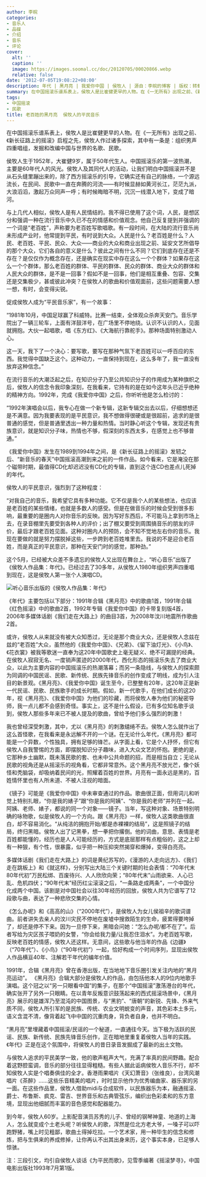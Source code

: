 ```yaml
---
author: 李皖
categories:
- 音乐人
- 品碟
- 介绍
- 音乐
- 评论
cover:
  alt: ''
  caption: ''
  image: https://images.soomal.cc/doc/20120705/00020866.webp
  relative: false
date: '2012-07-05T19:08:22+08:00'
description: 年代 | 黑月亮 | 我爱你中国 | 侯牧人 | 源自：李皖的博客 | 版权：转载 |  平均/总评分：09.67/29
summary: 在中国摇滚乐谱系表上，侯牧人是比崔健更早的人物。在《一无所有》出现之前、《新长征路上的摇滚》启程之先，侯牧人作过诸多探索，其中有一条是：组织男声四重唱组，发掘和改编中国与世界的名歌、民歌。侯牧人生于1952年，大崔健9岁，属于50年代生人。中国摇滚乐的第一波热潮，主要是60年代人的风光……
tags:
- 中国摇滚
- 民歌
title: 老百姓的黑月亮  侯牧人的平民音乐
---
```


在中国摇滚乐谱系表上，侯牧人是比崔健更早的人物。在《一无所有》出现之前、《新长征路上的摇滚》启程之先，侯牧人作过诸多探索，其中有一条是：组织男声四重唱组，发掘和改编中国与世界的名歌、民歌。

侯牧人生于1952年，大崔健9岁，属于50年代生人。中国摇滚乐的第一波热潮，主要是60年代人的风光。侯牧人及其同代人的活动，让我们明白中国摇滚并不是从石头缝里蹦出来的，除了西方摇滚乐的引导，它确实还有自己的脉络，一个源远流长，在民间、民歌中一直在奔腾的河流――有时候显赫如黄河长江，茫茫九派，大浪滔滔，激起万众同声一呼；有时候晦暗不明，沉沉一线潜入地下，变成了暗河。

与上几代人相似，侯牧人是有人民情结的。我不得已使用了这个词，人民，是想区分和强调一种在流行音乐中久已不在的情感和价值观念。他自己反复提到并强调的一个词是“老百姓”，声称要为老百姓写歌唱歌。有一段时间，在大陆的流行音乐尚未形成产业时，他常提到平民，有时说到大众。人民是什么？老百姓是什么？人民、老百姓、平民、民众、大众――商业的大众和商业出现之前、延安文艺所倡导的那个大众，它们各自的意义是什么？彼此之间有什么不同？它们到底存在还是不存在？是仅仅作为概念存在，还是确实在现实中存在这么一个个群体？如果存在这么一个个群体，那么老百姓的群体、平民的群体、民众的群体、商业大众的群体和人民大众的群体，是不是一回事？假如不是一回事，他们是相互重叠、包容、交集还是交集极少，甚或彼此冲突？在侯牧人的歌曲和价值观面前，这些问题需要人想一想，有时，会变得尖锐。

促成侯牧人成为“平民音乐家”，有一个故事：


“1981年10月，中国足球赢了科威特。比赛一结束，全体观众杀奔天安门。音乐学院出了一辆三轮车，上面有洋鼓洋号，在广场里不停地绕。认识不认识的人，见面就拥抱。大伙一起唱歌，唱《东方红》、《大海航行靠舵手》。那种场面特别激动人心。

这一天，我下了一个决心：要写歌，要写在那种气氛下老百姓可以一呼百应的东西。我觉得中国缺乏这个。这种动力，一直保持到现在，这么多年了，我一直没有放弃这种信念。”


在流行音乐的大潮泛起之后，在知识分子乃至公共知识分子的作用成为某种旗帜之后，侯牧人的信念令我印象深刻，在我看来，它持有的是在如今这年头已近乎绝种的精神方向。1992年，完成《我爱你中国》之后，你听听他是怎么检讨的：


“1992年演唱会以后，我专心在做一个新专辑，这新专辑交出去以后，仔细想想还是不满意。因为我要表现的是平民意识，我不想做得很硬或是很超前，追求的是很普通的感觉，但是普通里透出一种力量和热情。当时静心听这个专辑，发现还有贵族意识，就是知识分子味，热情也不够，假深刻的东西太多，在感觉上也不够普通。”


《我爱你中国》发生在1989到1994年之间，是《新长征路上的摇滚》发轫之后、“新音乐的春天”中国摇滚高潮到来之前的一件作品。如今看来，它是淹没在那个磁带时期，最值得CD化却迟迟没有CD化的专辑，直到这个连CD也差点儿死掉的年代。

侯牧人的平民意识，强烈到了这种程度：


“对我自己的音乐，我希望它具有多种功能。它不仅是我个人的某些想法，也应该是老百姓的某些情绪，也就是多数人的感受。但是在做音乐的时候会受到很多影响，最重要的是圈内人对你音乐的反映。因为写好东西后，不可能马上拿到市场上去，在录音棚里先要受到各种人的评价；出了棚又要受到周围搞音乐的朋友的评价，最后才跟老百姓见面。这种对圈内人的预防，会不知不觉地左右你的音乐。我现在要做的就是努力摆脱掉这些，一步跨到老百姓堆里去。我说的不是迎合老百姓，而是真正的平民意识，那种在天安门时的感觉，那种劲。”


这个5月，已经被大众差不多遗忘的侯牧人又出现在舞台上，“听心音乐”出版了《侯牧人作品集：年代》。已经过去了30多年，从侯牧人1980年组织男声四重唱到现在，这是侯牧人第一张个人演唱CD。

![听心音乐出版的《侯牧人作品集：年代》](https://images.soomal.cc/doc/20120705/00020866.webp)





《年代》主要包括以下部分：1991年合辑《黑月亮》中的歌曲1首，1991年合辑《红色摇滚》中的歌曲2首，1992年专辑《我爱你中国》的卡带复刻版4首，2006年多媒体话剧《我们走在大路上》的曲目3首，为2008年汶川地震所作歌曲2首。

或许，侯牧人从来就没有被大众知悉过，无论是那个商业大众，还是侯牧人念兹在兹的“老百姓”大众，虽然他的《我爱你中国》、《兄弟》、《留下油灯光》、《小鸟》、《花衣裳》被我等歌迷一直奉为这20年中国歌史上毫无疑义、绝不可漏提的经典。在侯牧人寂寂无名、一度销声匿迹的2000年代，西化形态的摇滚乐失去了商业大众，以此为主要内容的中国摇滚乐的热潮落幕；而另一条隐线，与侯牧人的探索颇为同调的中国民谣、民歌、新传统、民族先锋音乐的创作变成了明线，成为引人注目的新景观。《黑月亮》、《我爱你中国》诞生至今，已整整有20年，这20年正是新一代民谣、民歌、民族歌手的成长时期。假如，新一代歌手，在他们成长的这20年，视《黑月亮》、《我爱你中国》为他们的珍藏，而将侯牧人奉为他们的秘密导师，我一点儿都不会感到奇怪。事实上，这不是什么假设，已有多位知名歌手谈到，侯牧人那些多年来已不被人提及的歌曲，曾给予他们多么强烈的刺激！

我也曾经深受刺激，其中，尤以《黑月亮》的刺激缱绻不去。侯牧人怎么就作出了这么首怪歌，在我看来是永远解不开的一个谜。在无论什么年代，《黑月亮》都可能是一个异数，个性独具，拥有足够的锋芒。从字面上看，它是个人抒怀，但它有侯牧人自我警惕的方面，即摆脱知识分子趣味，进入大众文艺的怀抱。更绝的是，它那种乡土幽默，既未落民歌的套、也未中公共命题的招，而是相当自立；无论从民歌的视角还是从摇滚乐的视角看，它都非常意外。这个黑月亮不放光芒，像个妖怪和秃脑袋，却吸纳着民间的光，照耀着百姓的世界。月亮有一面永远是黑的，百姓情怀里也有人所未道、不被人注视的暗面。

《镜子》可能是《我爱你中国》中未审查通过的作品。歌曲很正面，但用词儿和听觉上特别扎眼，“你是我的婊子”跟“你是我的阿姨”、“你是我的老师”并列在一起。阿姨、老师、婊子，都说的同一个对象――镜子。当年，写这种对象、场景特别明确的咏物歌，似是侯牧人的一个方向。跟《黑月亮》一样，侯牧人这类歌曲很直白，却不容易消化。“从纯洁的拥抱开始/都是赤裸裸的结局”，这是照镜子的结局，终归黑暗。侯牧人出了记黑拳，想一拳把你撂倒。他的词曲，意思、表情是老百姓都能懂的，经历也是人人可能经历的，方式是底层那样有点粗俗的，这之上却有一种狠，有个性，很暴露，似乎把一种压抑突然揭穿和爆掉，变得白亮亮。

多媒体话剧《我们走在大路上》的词是黄纪苏写的，《漫游的人走向远方》、《我们走在跳板上》和《就这样》，分别写出大陆三个关键时期的社会表情：“70年代末80年代初”万民松绑、百废待兴、人人欣欣向荣；“80年代末”山雨欲来、人心已乱、危机四伏；“90年代末”经历红尘滚滚之后，“一条路走成两条”，一个中国分化成两个中国。该剧是对中国社会以往30年经历的回放，侯牧人共为它谱写了12段歌与曲，表达了一种悲欣交集的心情。

《怎么办呢》和《高高的山》（“2000年代”），是侯牧人为女儿侯祖辛的歌词谱曲。前者讲失去亲人的汶川灾民不停地在废墟中搜救陌生的生命，疲累得要垮掉了，却还是停不下来。因为一旦停下来，黑暗会问她：“怎么办呢/都不在了”。后者写给为灾区孩子喂奶的女警，“你会给我力量/让我忍住泪水”。为老百姓写歌，反映老百姓的情感，侯牧人还这样。无意间，这些歌与他当年的作品《边疆》（“70年代”）、《小鸟》（“90年代初”）一起，恰好构成一个时间序列，显现出侯牧人作品横亘40年、注解若干年代的编年价值。

1991年，合辑《黑月亮》曾在香港出版，在当地地下音乐圈引发关注内地的“黑月亮运动”。 《黑月亮》合辑大部分是侯牧人的作品，由包括他本人的9位内地歌手演唱。这个冠之以“另一只眼看中国”的集子，在那个“中国摇滚”激荡港台的年代，确实张开了另外一只眼睛。在以青年反叛意识鼓荡起来的西式摇滚场景中，《黑月亮》展示的是雄浑乃至混沌的中国图景，与“黑豹”、“唐朝”的新锐、先锋、外来气质不同，侯牧人所引军的是民族、传统、农业文明蜕变的声音，其色彩本土多元，语义含混不清，像背着起飞中中国的沉重肉身，背负者自身，也并不明白。

“黑月亮”里埋藏着中国摇滚/民谣的一个秘道，一直通往今天。当下极为活跃的民谣、民族、新传统、民族先锋音乐创作，正在暗地里重复着侯牧人当年的实践。《年代》正是在这个氛围中，将侯牧人的昔日录音发掘成了最新的出土文物。

与侯牧人追求的平民美学一致，他的歌声粗声大气，充满了率真的民间野趣。配合着这野腔蛮调，音乐的部分往往显得粗糙。有些人据此诟病侯牧人音乐不行，却不知侯牧人实是个唱奏俱佳的全才。香港雨果唱片《天幻萧音》（张维良），台湾风潮唱片《茶醉》……这些乐音精美的唱片，时时显示他作为优秀编曲家、器乐家的另一面。在这些作品里，侯牧人借助midi与合成软件，以民族器乐为本，融通摇滚、爵士、布鲁斯、疯克、雷吉、世界音乐和古典管弦乐，编织出色彩柔和的东方意境，显现出他细腻而丰富的音色感觉和配器能力。

到今年，侯牧人60岁。上影配音演员苏秀的儿子、曾经的钢琴神童、地道的上海人，怎么就变成个土老头呢？听侯牧人的歌，浑然是位北方老大爷，一嗓子可以吓跑野猪，嘴上时见粗鄙，歌曲土得掉圪拉。一个艺术家，用一种毕生的信念和修炼，把与生俱来的养成修掉，让你再认不出其出身来历，这个事实本身，已足够人惊骇。

注：三段引文，均引自侯牧人谈话《为平民而歌》，见雪季编著《摇滚梦寻》，中国电影出版社1993年7月第1版。